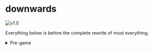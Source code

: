 # downwards

![v1.0](./static/downward9.gif)

Everything below is before the complete rewrite of most everything.

<details><summary>Pre-game</summary>

## Simply a game

Sprites made using [goya](https://jackschaedler.github.io/goya/)

![v0.8](./static/downward8.gif)
![v0.7](./static/downward7.gif)
![v0.6](./static/downward6.gif)
![v0.5](./static/downward5.gif)
![v0.4](./static/downward4.gif)
![v0.3](./static/downward3.gif)
![v0.2](./static/downward2.gif)
![v0.1](./static/downward1.gif)

</details>
